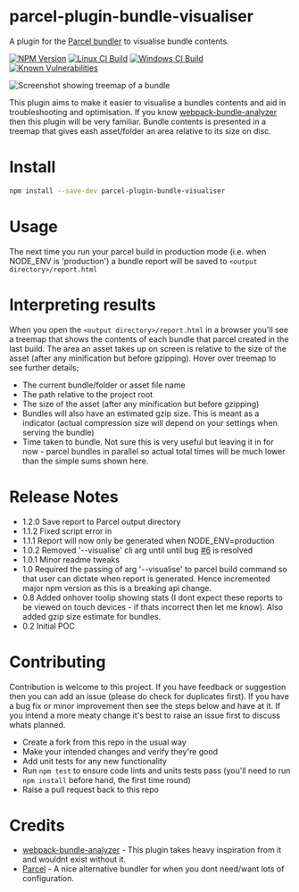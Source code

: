 # parcel-plugin-bundle-visualiser

A plugin for the [Parcel bundler](https://parceljs.org/) to visualise bundle contents.

[![NPM Version][npm-image]][npm-url]
[![Linux CI Build][travis-image]][travis-url]
[![Windows CI Build][appveyor-image]][appveyor-url]
[![Known Vulnerabilities][snyk-image]][snyk-url]

![Screenshot showing treemap of a bundle](/docs/bundle-report-example.png?raw=true)

This plugin aims to make it easier to visualise a bundles contents and aid in troubleshooting and optimisation. If you know [webpack-bundle-analyzer](https://www.npmjs.com/package/webpack-bundle-analyzer/) then this plugin will be very familiar. Bundle contents is presented in a treemap that gives eash asset/folder an area relative to its size on disc.


# Install

```bash
npm install --save-dev parcel-plugin-bundle-visualiser
```

# Usage

The next time you run your parcel build in production mode (i.e. when NODE_ENV is 'production') a bundle report will be saved to `<output directory>/report.html`


# Interpreting results
When you open the `<output directory>/report.html` in a browser you'll see a treemap that shows the contents of each bundle that parcel created in the last build. The area an asset takes up on screen is relative to the size of the asset (after any minification but before gzipping). Hover over treemap to see further details;
 - The current bundle/folder or asset file name
 - The path relative to the project root
 - The size of the asset (after any minification but before gzipping)
 - Bundles will also have an estimated gzip size. This is meant as a indicator (actual compression size will depend on your settings when serving the bundle)
 - Time taken to bundle. Not sure this is very useful but leaving it in for now - parcel bundles in parallel so actual total times will be much lower than the simple sums shown here.


# Release Notes
 - 1.2.0 Save report to Parcel output directory
 - 1.1.2 Fixed script error in 
 - 1.1.1 Report will now only be generated when NODE_ENV=production
 - 1.0.2 Removed '--visualise' cli arg until until bug [#6](https://github.com/gregtillbrook/parcel-plugin-bundle-visualiser/issues/6) is resolved
 - 1.0.1 Minor readme tweaks
 - 1.0 Required the passing of arg '--visualise' to parcel build command so that user can dictate when report is generated. Hence incremented major npm version as this is a breaking api change.
 - 0.8 Added onhover toolip showing stats (I dont expect these reports to be viewed on touch devices - if thats incorrect then let me know). Also added gzip size estimate for bundles.
 - 0.2 Initial POC 


# Contributing
Contribution is welcome to this project. If you have feedback or suggestion then you can add an issue (please do check for duplicates first). If you have a bug fix or minor improvement then see the steps below and have at it. If you intend a more meaty change it's best to raise an issue first to discuss whats planned.
 - Create a fork from this repo in the usual way
 - Make your intended changes and verify they're good 
 - Add unit tests for any new functionality
 - Run `npm test` to ensure code lints and units tests pass (you'll need to run `npm install` before hand, the first time round)
 - Raise a pull request back to this repo


# Credits
 - [webpack-bundle-analyzer](https://www.npmjs.com/package/webpack-bundle-analyzer/) - This plugin takes heavy inspiration from it and wouldnt exist without it.
 - [Parcel](https://parceljs.org/) - A nice alternative bundler for when you dont need/want lots of configuration.


[npm-image]: https://img.shields.io/npm/v/parcel-plugin-bundle-visualiser.svg
[npm-url]: https://npmjs.org/package/parcel-plugin-bundle-visualiser
[travis-image]: https://img.shields.io/travis/gregtillbrook/parcel-plugin-bundle-visualiser/master.svg?label=Linux%20CI%20Build
[travis-url]: https://travis-ci.org/gregtillbrook/parcel-plugin-bundle-visualiser
[appveyor-image]: https://img.shields.io/appveyor/ci/gregtillbrook/parcel-plugin-bundle-visualiser/master.svg?label=Windows%20CI%20Build
[appveyor-url]: https://ci.appveyor.com/project/gregtillbrook/parcel-plugin-bundle-visualiser
[snyk-image]: https://snyk.io/test/github/gregtillbrook/parcel-plugin-bundle-visualiser/badge.svg
[snyk-url]: https://snyk.io/test/github/gregtillbrook/parcel-plugin-bundle-visualiser

